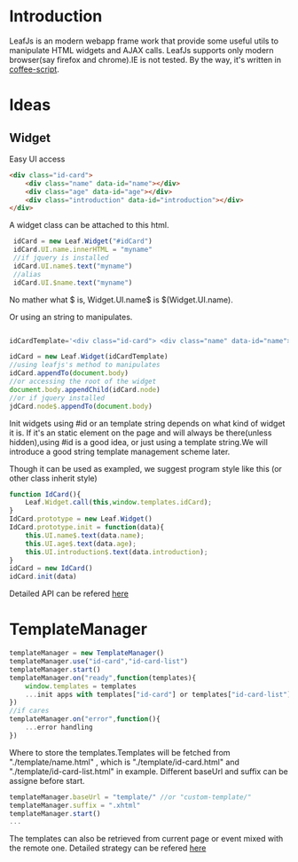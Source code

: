# Introduction
LeafJs is an modern webapp frame work that provide some useful utils to manipulate HTML widgets and AJAX calls.
LeafJs supports only modern browser(say firefox and chrome).IE is not tested.
By the way, it's written in [coffee-script](http://coffeescript.org/).

# Ideas
## Widget
Easy UI access
```html
<div class="id-card">
	<div class="name" data-id="name"></div>
	<div class="age" data-id="age"></div>
	<div class="introduction" data-id="introduction"></div>
</div>
```
A widget class can be attached to this html.
```javascript
 idCard = new Leaf.Widget("#idCard")
 idCard.UI.name.innerHTML = "myname"
 //if jquery is installed
 idCard.UI.name$.text("myname")
 //alias
 idCard.UI.$name.text("myname")
 ```
No mather what $ is, Widget.UI.name$ is $(Widget.UI.name).


Or using an string to manipulates.
```javascript

idCardTemplate='<div class="id-card"> <div class="name" data-id="name"></div> <div class="age" data-id="age"></div> <div class="introduction" data-id="introduction"></div> </div>'

idCard = new Leaf.Widget(idCardTemplate)
//using leafjs's method to manipulates
idCard.appendTo(document.body)
//or accessing the root of the widget
document.body.appendChild(idCard.node)
//or if jquery installed
jdCard.node$.appendTo(document.body)
```
Init widgets using #id or an template string depends on what kind of widget it is. If it's an static element on the page and will always be there(unless hidden),using #id is a good idea, or just using a template string.We will introduce a good string template management scheme later.

Though it can be used as exampled, we suggest program style like this (or other class inherit style)
```javascript
function IdCard(){
	Leaf.Widget.call(this,window.templates.idCard);
}
IdCard.prototype = new Leaf.Widget()
IdCard.prototype.init = function(data){
	this.UI.name$.text(data.name);
	this.UI.age$.text(data.age);
	this.UI.introduction$.text(data.introduction);
}
idCard = new IdCard()
idCard.init(data)
```
Detailed API can be refered [here](doc/widget.md)

# TemplateManager

```javascript
templateManager = new TemplateManager()
templateManager.use("id-card","id-card-list")
templateManager.start()
templateManager.on("ready",function(templates){
	window.templates = templates
	...init apps with templates["id-card"] or templates["id-card-list"]
})
//if cares
templateManager.on("error",function(){
	...error handling
})
```
Where to store the templates.Templates will be fetched from "./template/name.html" , which is "./template/id-card.html" and "./template/id-card-list.html" in example.
Different baseUrl and suffix can be assigne before start.
```javascript
templateManager.baseUrl = "template/" //or "custom-template/"
templateManager.suffix = ".xhtml"
templateManager.start()
...
```

The templates can also be retrieved from current page or event mixed with the remote one.
Detailed strategy can be refered [here](doc/templateManager.md)



